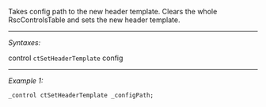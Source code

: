 Takes config path to the new header template. Clears the whole RscControlsTable and sets the new header template.


---
*Syntaxes:*

control `ctSetHeaderTemplate` config

---
*Example 1:*

```sqf
_control ctSetHeaderTemplate _configPath;
```